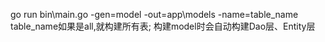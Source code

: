 go run bin\main.go -gen=model -out=app\models -name=table_name
table_name如果是all,就构建所有表;
构建model时会自动构建Dao层、Entity层